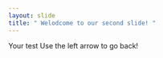 ```yaml
---
layout: slide
title: " Welodcome to our second slide! "
---
```

Your test
Use the left arrow to go back!
